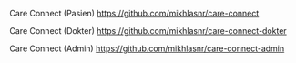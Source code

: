 Care Connect (Pasien)
https://github.com/mikhlasnr/care-connect

Care Connect (Dokter)
https://github.com/mikhlasnr/care-connect-dokter

Care Connect (Admin)
https://github.com/mikhlasnr/care-connect-admin

